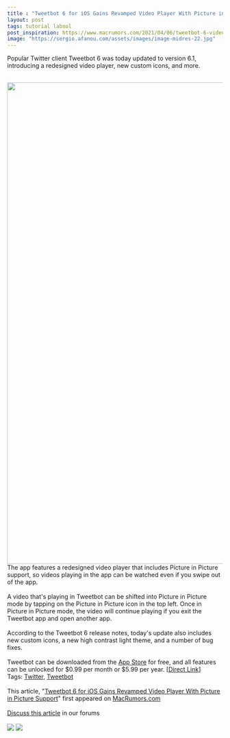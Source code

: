 ```yaml
---
title : "Tweetbot 6 for iOS Gains Revamped Video Player With Picture in Picture Support"
layout: post
tags: tutorial labnol
post_inspiration: https://www.macrumors.com/2021/04/06/tweetbot-6-video-player-picture-in-picture/
image: "https://sergio.afanou.com/assets/images/image-midres-22.jpg"
---
```


Popular Twitter client Tweetbot 6 was today updated to version 6.1, introducing a redesigned video player, new custom icons, and more.
<br/>

<br/>
<img src="https://images.macrumors.com/article-new/2021/04/tweetbot-picture-in-picture.jpg" alt="" width="2000" height="1125" class="aligncenter size-full wp-image-792762" />
<br/>
The app features a redesigned video player that includes Picture in Picture support, so videos playing in the app can be watched even if you swipe out of the app.
<br/>

<br/>
A video that's playing in Tweetbot can be shifted into Picture in Picture mode by tapping on the Picture in Picture icon in the top left. Once in Picture in Picture mode, the video will continue playing if you exit the Tweetbot app and open another app.
<br/>

<br/>
According to the Tweetbot 6 release notes, today's update also includes new custom icons, a new high contrast light theme, and a number of bug fixes.
<br/>

<br/>
Tweetbot can be downloaded from the <a href="https://www.macrumors.com/guide/app-store/">App Store</a> for free, and all features can be unlocked for &#36;0.99 per month or &#36;5.99 per year. [<a href="https://apps.apple.com/us/app/-/id1527500834">Direct Link</a>]<div class="linkback">Tags: <a href="https://www.macrumors.com/guide/twitter/">Twitter</a>, <a href="https://www.macrumors.com/guide/tweetbot/">Tweetbot</a></div><br/>This article, &quot;<a href="https://www.macrumors.com/2021/04/06/tweetbot-6-video-player-picture-in-picture/">Tweetbot 6 for iOS Gains Revamped Video Player With Picture in Picture Support</a>&quot; first appeared on <a href="https://www.macrumors.com">MacRumors.com</a><br/><br/><a href="https://forums.macrumors.com/threads/tweetbot-6-for-ios-gains-revamped-video-player-with-picture-in-picture-support.2290841/">Discuss this article</a> in our forums<br/><br/><div class="feedflare">
<a href="http://feeds.macrumors.com/~ff/MacRumors-All?a=2lgTtYssUiY:jQBlWF5bnGk:6W8y8wAjSf4"><img src="http://feeds.feedburner.com/~ff/MacRumors-All?d=6W8y8wAjSf4" border="0"></img></a> <a href="http://feeds.macrumors.com/~ff/MacRumors-All?a=2lgTtYssUiY:jQBlWF5bnGk:qj6IDK7rITs"><img src="http://feeds.feedburner.com/~ff/MacRumors-All?d=qj6IDK7rITs" border="0"></img></a>
</div><img src="http://feeds.feedburner.com/~r/MacRumors-All/~4/2lgTtYssUiY" height="1" width="1" alt=""/>